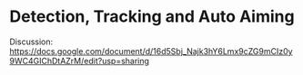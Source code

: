 # Detection, Tracking and Auto Aiming
  
Discussion: https://docs.google.com/document/d/16d5Sbj_Najk3hY6Lmx9cZG9mCIz0y9WC4GIChDtAZrM/edit?usp=sharing
